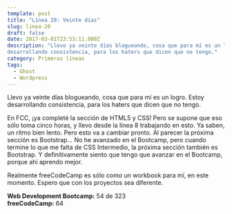 ```yaml
---
template: post
title: "Línea 20: Veinte días"
slug: linea-20
draft: false
date: 2017-03-01T23:53:11.000Z
description: "Llevo ya veinte días blogueando, cosa que para mí es un logro. Estoy
desarrollando consistencia, para los haters que dicen que no tengo."
category: Primeras líneas
tags:
  - Ghost
  - Wordpress
---
```

Llevo ya veinte días blogueando, cosa que para mí es un logro. Estoy desarrollando consistencia, para los haters que dicen que no tengo.

 En FCC, ¡ya completé la sección de HTML5 y CSS! Pero se supone que eso sólo toma cinco horas, y llevo desde la línea 8 trabajando en esto. Ya saben, un ritmo bien lento. Pero esto va a cambiar pronto. Al parecer la próxima sección es Bootstrap… No he avanzado en el Bootcamp, pero cuando termine lo que me falta de CSS Intermedio, la próxima sección también es Bootstrap. Y definitivamente siento que tengo que avanzar en el Bootcamp, porque ahí aprendo mejor.

 Realmente freeCodeCamp es sólo como un workbook para mí, en este momento. Espero que con los proyectos sea diferente.

 **Web Development Bootcamp:** 54 de 323  
 **freeCodeCamp:** 64

 